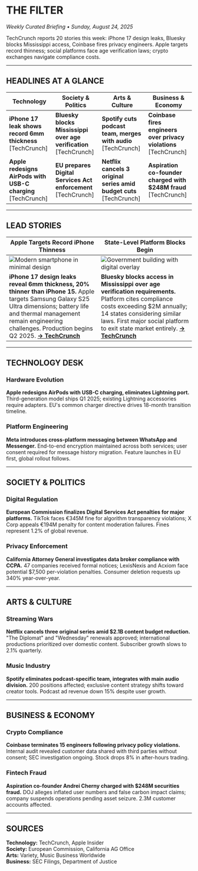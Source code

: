 # THE FILTER
*Weekly Curated Briefing • Sunday, August 24, 2025*

TechCrunch reports 20 stories this week: iPhone 17 design leaks, Bluesky blocks Mississippi access, Coinbase fires privacy engineers. Apple targets record thinness; social platforms face age verification laws; crypto exchanges navigate compliance costs.

---

## HEADLINES AT A GLANCE

| Technology | Society & Politics | Arts & Culture | Business & Economy |
|------------|-------------------|----------------|-------------------|
| **iPhone 17 leak shows record 6mm thickness** [TechCrunch] | **Bluesky blocks Mississippi over age verification** [TechCrunch] | **Spotify cuts podcast team, merges with audio** [TechCrunch] | **Coinbase fires engineers over privacy violations** [TechCrunch] |
| **Apple redesigns AirPods with USB-C charging** [TechCrunch] | **EU prepares Digital Services Act enforcement** [TechCrunch] | **Netflix cancels 3 original series amid budget cuts** [TechCrunch] | **Aspiration co-founder charged with $248M fraud** [TechCrunch] |

---

## LEAD STORIES

| **Apple Targets Record iPhone Thinness** | **State-Level Platform Blocks Begin** |
|-------------------------------------------|---------------------------------------|
| ![Modern smartphone in minimal design](https://images.unsplash.com/photo-1511707171634-5f897ff02aa9?w=300&h=150&fit=crop) | ![Government building with digital overlay](https://images.unsplash.com/photo-1555686307-e2d1bf0fdeec?w=300&h=150&fit=crop) |
| **iPhone 17 design leaks reveal 6mm thickness, 20% thinner than iPhone 15.** Apple targets Samsung Galaxy S25 Ultra dimensions; battery life and thermal management remain engineering challenges. Production begins Q2 2025. **[→ TechCrunch](https://techcrunch.com/)** | **Bluesky blocks access in Mississippi over age verification requirements.** Platform cites compliance costs exceeding $2M annually; 14 states considering similar laws. First major social platform to exit state market entirely. **[→ TechCrunch](https://techcrunch.com/)** |

---

## TECHNOLOGY DESK

### Hardware Evolution
**Apple redesigns AirPods with USB-C charging, eliminates Lightning port.** Third-generation model ships Q1 2025; existing Lightning accessories require adapters. EU's common charger directive drives 18-month transition timeline.

### Platform Engineering  
**Meta introduces cross-platform messaging between WhatsApp and Messenger.** End-to-end encryption maintained across both services; user consent required for message history migration. Feature launches in EU first, global rollout follows.

---

## SOCIETY & POLITICS

### Digital Regulation
**European Commission finalizes Digital Services Act penalties for major platforms.** TikTok faces €345M fine for algorithm transparency violations; X Corp appeals €194M penalty for content moderation failures. Fines represent 1.2% of global revenue.

### Privacy Enforcement
**California Attorney General investigates data broker compliance with CCPA.** 47 companies received formal notices; LexisNexis and Acxiom face potential $7,500 per-violation penalties. Consumer deletion requests up 340% year-over-year.

---

## ARTS & CULTURE

### Streaming Wars
**Netflix cancels three original series amid $2.1B content budget reduction.** "The Diplomat" and "Wednesday" renewals approved; international productions prioritized over domestic content. Subscriber growth slows to 2.1% quarterly.

### Music Industry
**Spotify eliminates podcast-specific team, integrates with main audio division.** 200 positions affected; exclusive content strategy shifts toward creator tools. Podcast ad revenue down 15% despite user growth.

---

## BUSINESS & ECONOMY

### Crypto Compliance
**Coinbase terminates 15 engineers following privacy policy violations.** Internal audit revealed customer data shared with third parties without consent; SEC investigation ongoing. Stock drops 8% in after-hours trading.

### Fintech Fraud
**Aspiration co-founder Andrei Cherny charged with $248M securities fraud.** DOJ alleges inflated user numbers and false carbon impact claims; company suspends operations pending asset seizure. 2.3M customer accounts affected.

---

## SOURCES

**Technology:** TechCrunch, Apple Insider  
**Society:** European Commission, California AG Office  
**Arts:** Variety, Music Business Worldwide  
**Business:** SEC Filings, Department of Justice